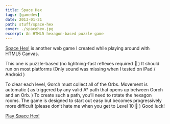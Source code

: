```yaml
---
title: Space Hex
tags: [gamedev]
date: 2013-01-21
path: stuff/space-hex
cover: ./spacehex.jpg
excerpt: An HTML5 hexagon-based puzzle game
---
```


[Space Hex!](https://www.gorch.com/games/spacehex/) is another web game I created while playing around with HTML5 Canvas.

This one is puzzle-based (no lightning-fast reflexes required 🙂 ) It should run on most platforms (Only sound was missing when I tested on iPad / Android )

To clear each level, Gorch must collect all of the Orbs. Movement is automatic ( as triggered by any valid A\* path that opens up between Gorch and an Orb. ) To create such a path, you’ll need to rotate the hexagon rooms. The game is designed to start out easy but becomes progressively more difficult (please don’t hate me when you get to Level 10 🙂 ) Good luck!

[Play Space Hex!](https://www.gorch.com/games/spacehex/)
